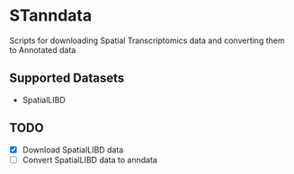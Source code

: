# STanndata
Scripts for downloading Spatial Transcriptomics data and converting them to Annotated data

## Supported Datasets
- SpatialLIBD

## TODO
- [X] Download SpatialLIBD data
- [ ] Convert SpatialLIBD data to anndata